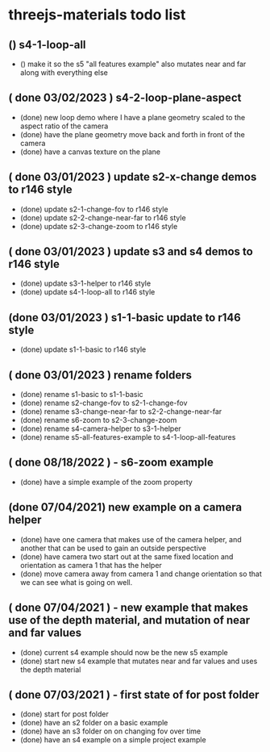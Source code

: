 # threejs-materials todo list

## () s4-1-loop-all
* () make it so the s5 "all features example" also mutates near and far along with everything else

## ( done 03/02/2023 ) s4-2-loop-plane-aspect
* (done) new loop demo where I have a plane geometry scaled to the aspect ratio of the camera
* (done) have the plane geometry move back and forth in front of the camera
* (done) have a canvas texture on the plane

## ( done 03/01/2023 ) update s2-x-change demos to r146 style
* (done) update s2-1-change-fov to r146 style
* (done) update s2-2-change-near-far to r146 style
* (done) update s2-3-change-zoom to r146 style

## ( done 03/01/2023 ) update s3 and s4 demos to r146 style
* (done) update s3-1-helper to r146 style
* (done) update s4-1-loop-all to r146 style

## (done 03/01/2023 ) s1-1-basic update to r146 style
* (done) update s1-1-basic to r146 style

## ( done 03/01/2023 ) rename folders
* (done) rename s1-basic to s1-1-basic
* (done) rename s2-change-fov to s2-1-change-fov
* (done) rename s3-change-near-far to s2-2-change-near-far
* (done) rename s6-zoom to s2-3-change-zoom
* (done) rename s4-camera-helper to s3-1-helper
* (done) rename s5-all-features-example to s4-1-loop-all-features

## ( done 08/18/2022 ) - s6-zoom example
* (done) have a simple example of the zoom property

## (done 07/04/2021) new example on a camera helper
* (done) have one camera that makes use of the camera helper, and another that can be used to gain an outside perspective
* (done) have camera two start out at the same fixed location and orientation as camera 1 that has the helper
* (done) move camera away from camera 1 and change orientation so that we can see what is going on well.

## ( done 07/04/2021 ) - new example that makes use of the depth material, and mutation of near and far values
* (done) current s4 example should now be the new s5 example
* (done) start new s4 example that mutates near and far values and uses the depth material

## ( done 07/03/2021 ) - first state of for post folder
* (done) start for post folder
* (done) have an s2 folder on a basic example
* (done) have an s3 folder on on changing fov over time
* (done) have an s4 example on a simple project example